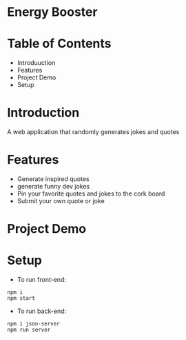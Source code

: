 # Energy Booster

# Table of Contents 
*   Introduuction
*   Features 
*   Project Demo 
*   Setup

#   Introduction
A web application that randomly generates jokes and quotes

#   Features 
- Generate inspired quotes
- generate funny dev jokes
- Pin your favorite quotes and jokes to the cork board
- Submit your own quote or joke

#   Project Demo 

#   Setup
- To run front-end:
```
npm i
npm start
```

- To run back-end:
```
npm i json-server
npm run server
```


